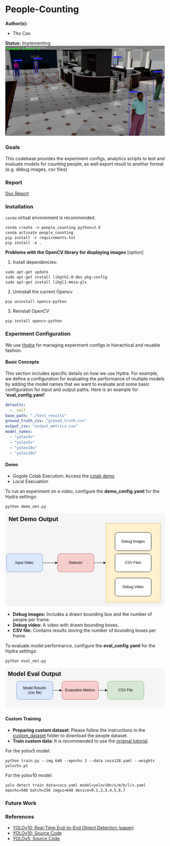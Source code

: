 # People-Counting
**Author(s):**
* Tho Cao

**Status:** Implementing
![People Counting Output](media/frame_1.png)
### Goals
This codebase provides the experiment configs, analytics scripts to test and evaluate models for counting people, as well export result to another format (e.g. debug images, csv files)
### Report
[Doc Report](https://docs.google.com/document/d/1EiTHYLZ3Glm-0KqSXysIZBPLFRTlHXsQCsbUflOEVsQ/edit?usp=sharing)
### Installation
`conda` virtual environment is recommended. 
```
conda create -n people_counting python=3.9
conda activate people_counting
pip install -r requirements.txt
pip install -e .
```
**Problems with the OpenCV library for displaying images** [option]
1. Install dependencies:
```
sudo apt-get update
sudo apt-get install libgtk2.0-dev pkg-config
sudo apt-get install libgl1-mesa-glx
```
2. Uninstall the current Opencv
```
pip uninstall opencv-python
```
3. Reinstall OpenCV
```
pip install opencv-python
```
### Experiment Configuration
We use [Hydra](https://hydra.cc/) for managing experiment configs in hierachical and reuable fashion. 
#### Basic Concepts
This section includes specific details on how we use Hydra. For example, we define a configuration for evaluating the performance of multiple models by adding the model names that we want to evaluate and some basic configuration for input and output paths. Here is an example for **'eval_config.yaml'**
```yaml
defaults:
  - _self_
base_path: "./test_results"
ground_truth_csv: "ground_truth.csv"
output_csv: "output_metrics.csv"
model_names:
  - "yolov5n"
  - "yolov5s"
  - "yolov10x"
  - "yolov10n"
```
#### Demo
* Gogole Colab Execution: Access the [colab demo](https://colab.research.google.com/drive/1s0N4sLrBQcTm7MYXuGjwRC9QlGCbpWz0?usp=sharing)
* Local Execuation

To run an experiment on a video, configure the **demo_config.yaml** for the Hydra settings:
```
python demo_net.py
```
![Net Demo Output](media/net_demo_output.png)
* **Debug images:** Includes a drawn bounding box and the number of people per frame.
* **Debug video:** A video with drawn bounding boxes.
* **CSV file:** Contains results storing the number of bounding boxes per frame.

To evaluate model performance, configure the **eval_config.yaml** for the Hydra settings:
```
python eval_net.py
```
![Model Eval Output](media/model_eval_output.png)
#### Custom Training 
* **Preparing custom dataset**: Please follow the instructions in the [custom_dataset](https://github.com/ThoCao/People-Counting/tree/main/custom_dataset) folder to download the people dataset.
* **Train custom data**: It is recommended to use the [original tutorial](https://docs.ultralytics.com/yolov5/tutorials/train_custom_data/).

For the yolov5 model:
```
python train.py --img 640 --epochs 3 --data coco128.yaml --weights yolov5s.pt
```
For the yolov10 model:
```
yolo detect train data=coco.yaml model=yolov10n/s/m/b/l/x.yaml epochs=500 batch=256 imgsz=640 device=0,1,2,3,4,5,6,7
```
### Future Work

### References
* [YOLOv10: Real-Time End-to-End Object Detection (paper)](https://arxiv.org/abs/2405.14458)
* [YOLOv10: Source Code](https://github.com/THU-MIG/yolov10?tab=readme-ov-file)
* [YOLOv5: Source Code](https://github.com/ultralytics/yolov5)